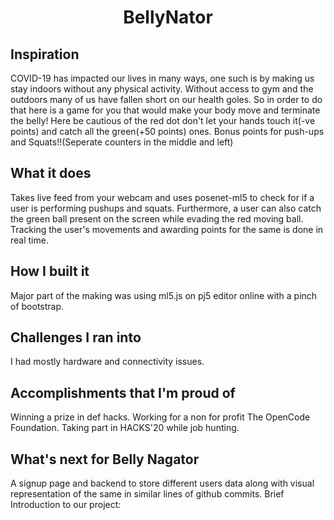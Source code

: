 <h1 align="center">BellyNator</h1>

## Inspiration
COVID-19 has impacted our lives in many ways, one such is by making us stay indoors without any physical activity. Without access to gym and the outdoors many of us have fallen short on our health goles.
So in order to do that here is a game for you that would make your body move and terminate the belly! Here be cautious of the red dot don't let your hands touch it(-ve points) and catch all the green(+50 points) ones. 
Bonus points for push-ups and Squats!!(Seperate counters in the middle and left)

## What it does
Takes live feed from your webcam and uses posenet-ml5 to check for if a user is performing pushups and squats. 
Furthermore, a user can also catch the green ball present on the screen while evading the red moving ball.
Tracking the user's movements and awarding points for the same is done in real time. 

## How I built it
Major part of the making was using ml5.js on pj5 editor online with a pinch of bootstrap.

## Challenges I ran into
I had mostly hardware and connectivity issues.

## Accomplishments that I'm proud of
Winning a prize in def hacks. 
Working for a non for profit The OpenCode Foundation.
Taking part in HACKS'20 while job hunting.

## What's next for Belly Nagator
A signup page and backend to store different users data along with visual representation of the same in similar lines of github commits.
Brief Introduction to our project:




